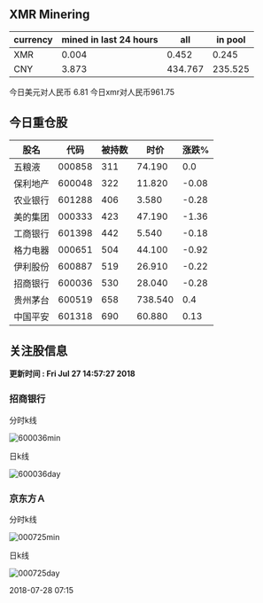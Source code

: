 ## XMR Minering

|currency|mined in last 24 hours|all|in pool|
|---|---|---|---|
|XMR|0.004|0.452|0.245|
|CNY|3.873|434.767|235.525|

今日美元对人民币 6.81	今日xmr对人民币961.75


## 今日重仓股 

|股名|代码|被持数|时价|涨跌%|
|---|---|---|---|---|
|五粮液|000858|311|74.190|0.0|
|保利地产|600048|322|11.820|-0.08|
|农业银行|601288|406|3.580|-0.28|
|美的集团|000333|423|47.190|-1.36|
|工商银行|601398|442|5.540|-0.18|
|格力电器|000651|504|44.100|-0.92|
|伊利股份|600887|519|26.910|-0.22|
|招商银行|600036|530|28.040|-0.28|
|贵州茅台|600519|658|738.540|0.4|
|中国平安|601318|690|60.880|0.13|

## 关注股信息
**更新时间 : Fri Jul 27 14:57:27 2018**
### 招商银行 
分时k线

![600036min](http://image.sinajs.cn/newchart/min/n/sh600036.gif)

日k线

![600036day](http://image.sinajs.cn/newchart/daily/n/sh600036.gif)

### 京东方Ａ 
分时k线

![000725min](http://image.sinajs.cn/newchart/min/n/sz000725.gif)

日k线

![000725day](http://image.sinajs.cn/newchart/daily/n/sz000725.gif)

2018-07-28 07:15
